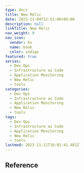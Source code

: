 ```yaml
---
type: docs
title: New Relic
date: 2023-11-04T12:52:00+09:00
description: null
linkTitle: New Relic
nav_weight: 9
nav_icon:
  vendor: bs
  name: book
  color: indigo
featured: true
series:
  - Dev Ops
  - Infrastructure as Code
  - Application Monitoring
  - New Relic
  - tools
categories:
  - Dev Ops
  - Infrastructure as Code
  - Application Monitoring
  - New Relic
  - tools
tags:
  - Dev Ops
  - Infrastructure as Code
  - Application Monitoring
  - New Relic
  - tools
lastmod: 2023-11-11T16:01:41.481Z
---
```


## Reference
